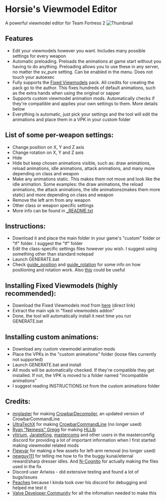 # Horsie's Viewmodel Editor
A powerful viewmodel editor for Team Fortress 2
![Thumbnail](https://i.imgur.com/JH5boq4.png)
## Features

- Edit your viewmodels however you want. Includes many possible settings for every weapon
- Automatic preloading. Preloads the animations at game start without you having to do anything. Preloading allows you to use these in any server, no matter the sv_pure setting. Can be enabled in the menu. Does not touch your autoexec
- Fully supports the [Fixed Viewmodels](https://gamebanana.com/mods/206440) pack. All credits for creating the pack go to the author. This fixes hundreds of default animations, such as the extra hands when using the original or sapper
- Supports custom viewmodel animation mods. Automatically checks if they're compatible and applies your own settings to them. More details below
- Everything is automatic, just pick your settings and the tool will edit the animations and place them in a VPK in your custom folder

## List of some per-weapon settings:
- Change position on X, Y and Z axis
- Change rotation on X, Y and Z axis
- Hide
- Hide but keep chosen animations visible, such as: draw animations, reload animations, idle animations, attack animations, and many more depending on class and weapon
- Make any animations static. This makes them not move and look like the idle animation. Some examples: the draw animations, the reload animations, the attack animations, the idle animations(makes them more static) and more depending on class and weapon
- Remove the left arm from any weapon
- Other class or weapon specific settings
- More info can be found in [_README.txt](https://github.com/a-horsey/horsies-viewmodel-editor/blob/main/_README.txt)

## Instructions:
- Download it and place the main folder in your game's "custom" folder or "tf" folder. I suggest the "tf" folder
- Edit the class-specific settings files however you wish. I suggest using something other than standard notepad
- Launch GENERATE.bat
- Check [guide_position](https://raw.githubusercontent.com/a-horsey/horsies-viewmodel-editor/main/guide_position.png) and [guide_rotation](https://raw.githubusercontent.com/a-horsey/horsies-viewmodel-editor/main/guide_rotation.png) for some info on how positioning and rotation work. Also [this](https://developer.valvesoftware.com/wiki/$origin) could be useful

## Installing Fixed Viewmodels (highly recommended):
- Download the Fixed Viewmodels mod from [here](https://gamebanana.com/dl/469246) (direct link)
- Extract the main vpk in "fixed viewmodels addon"
- Done, the tool will automatically install it next time you run GENERATE.bat

## Installing custom animations:
- Download any custom viewmodel animation mods
- Place the VPKs in the "custom animations" folder (loose files currently not supported)
- Launch GENERATE.bat and install
- All mods will be automatically checked. If they're compatible they get installed. If not, the VPK is moved to a folder named "incompatible animations"
- I suggest reading INSTRUCTIONS.txt from the custom animations folder

## Credits:
- [mrglaster](https://github.com/mrglaster) for making [CrowbarDecompiler](https://github.com/mrglaster/Source-models-decompiler-cmd), an updated version of CrowbarCommandLine
- [UltraTechX](https://github.com/UltraTechX/) for making [CrowbarCommandLine](https://github.com/UltraTechX/Crowbar-Command-Line) (no longer used)
- [Ryan "Nemesis" Gregg](https://developer.valvesoftware.com/wiki/User:Nem) for making [HLLib](https://developer.valvesoftware.com/wiki/HLLib)
- [yttrium](https://github.com/Yttrium-tYcLief), [JarateKing](https://github.com/JarateKing), [mastercoms](https://github.com/mastercoms) and other users in the mastercomfig discord for providing a lot of important information when I first started making viewmodel related mods
- [Flewvar](https://gamebanana.com/members/1764119) for making a few assets for left-arm removal (no longer used)
- [newguy111](https://gamebanana.com/members/1609859) for telling me how to fix the buggy kunai/eternal reward/sharp dresser idles. And [N-Cognito](https://gamebanana.com/members/1300652) for actually making the files used in the fix
- Discord user Arlwiss - did extensive testing and found a lot of bugs/issues
- [Peaches](https://github.com/PapaPeach) because I kinda took over his discord for debugging and helped me test it
- [Valve Developer Community](https://developer.valvesoftware.com/wiki/Main_Page) for all the infomation needed to make this

